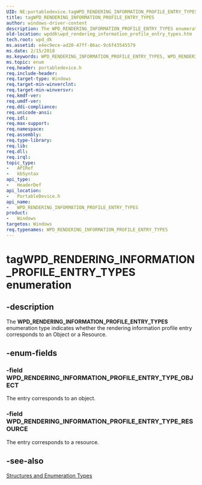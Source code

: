 ```yaml
---
UID: NE:portabledevice.tagWPD_RENDERING_INFORMATION_PROFILE_ENTRY_TYPES
title: tagWPD_RENDERING_INFORMATION_PROFILE_ENTRY_TYPES
author: windows-driver-content
description: The WPD_RENDERING_INFORMATION_PROFILE_ENTRY_TYPES enumeration type indicates whether the rendering information profile entry corresponds to an Object or a Resource.
old-location: wpddk\wpd_rendering_information_profile_entry_types.htm
tech.root: wpd_dk
ms.assetid: e4ec9ece-ad20-47ff-86ac-9c6f43545579
ms.date: 2/15/2018
ms.keywords: WPD_RENDERING_INFORMATION_PROFILE_ENTRY_TYPES, WPD_RENDERING_INFORMATION_PROFILE_ENTRY_TYPES enumeration, WPD_RENDERING_INFORMATION_PROFILE_ENTRY_TYPE_OBJECT, WPD_RENDERING_INFORMATION_PROFILE_ENTRY_TYPE_RESOURCE, enumeration, portabledevice/WPD_RENDERING_INFORMATION_PROFILE_ENTRY_TYPES, portabledevice/WPD_RENDERING_INFORMATION_PROFILE_ENTRY_TYPE_OBJECT, portabledevice/WPD_RENDERING_INFORMATION_PROFILE_ENTRY_TYPE_RESOURCE, tagWPD_RENDERING_INFORMATION_PROFILE_ENTRY_TYPES, wpddk.wpd_rendering_information_profile_entry_types
ms.topic: enum
req.header: portabledevice.h
req.include-header: 
req.target-type: Windows
req.target-min-winverclnt: 
req.target-min-winversvr: 
req.kmdf-ver: 
req.umdf-ver: 
req.ddi-compliance: 
req.unicode-ansi: 
req.idl: 
req.max-support: 
req.namespace: 
req.assembly: 
req.type-library: 
req.lib: 
req.dll: 
req.irql: 
topic_type:
-	APIRef
-	kbSyntax
api_type:
-	HeaderDef
api_location:
-	PortableDevice.h
api_name:
-	WPD_RENDERING_INFORMATION_PROFILE_ENTRY_TYPES
product:
-	Windows
targetos: Windows
req.typenames: WPD_RENDERING_INFORMATION_PROFILE_ENTRY_TYPES
---
```


# tagWPD_RENDERING_INFORMATION_PROFILE_ENTRY_TYPES enumeration


## -description



The <b>WPD_RENDERING_INFORMATION_PROFILE_ENTRY_TYPES</b> enumeration type indicates whether the rendering information profile entry corresponds to an Object or a Resource.




## -enum-fields




### -field WPD_RENDERING_INFORMATION_PROFILE_ENTRY_TYPE_OBJECT

The entry corresponds to an object.


### -field WPD_RENDERING_INFORMATION_PROFILE_ENTRY_TYPE_RESOURCE

The entry corresponds to a resource.


## -see-also




<a href="https://msdn.microsoft.com/library/windows/hardware/ff597672">Structures and Enumeration Types</a>
 

 

